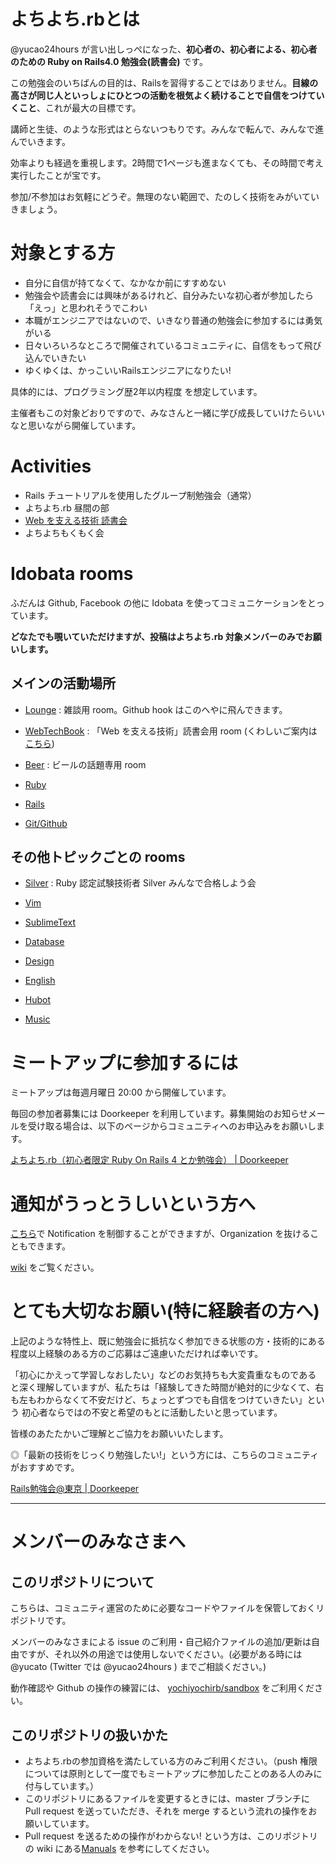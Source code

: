 # よちよち.rbとは
@yucao24hours が言い出しっぺになった、**初心者の、初心者による、初心者のための Ruby on Rails4.0 勉強会(読書会)** です。

この勉強会のいちばんの目的は、Railsを習得することではありません。**目線の高さが同じ人といっしょにひとつの活動を根気よく続けることで自信をつけていくこと**、これが最大の目標です。

講師と生徒、のような形式はとらないつもりです。みんなで転んで、みんなで進んでいきます。

効率よりも経過を重視します。2時間で1ページも進まなくても、その時間で考え実行したことが宝です。

参加/不参加はお気軽にどうぞ。無理のない範囲で、たのしく技術をみがいていきましょう。

# 対象とする方
 * 自分に自信が持てなくて、なかなか前にすすめない
 * 勉強会や読書会には興味があるけれど、自分みたいな初心者が参加したら「えっ」と思われそうでこわい
 * 本職がエンジニアではないので、いきなり普通の勉強会に参加するには勇気がいる
 * 日々いろいろなところで開催されているコミュニティに、自信をもって飛び込んでいきたい
 * ゆくゆくは、かっこいいRailsエンジニアになりたい!

具体的には、プログラミング歴2年以内程度 を想定しています。

主催者もこの対象どおりですので、みなさんと一緒に学び成長していけたらいいなと思いながら開催しています。

# Activities
* Rails チュートリアルを使用したグループ制勉強会（通常）
* よちよち.rb 昼間の部
* [Web を支える技術 読書会](https://github.com/yochiyochirb/meetups/wiki/reading-webtechbook)
* よちよちもくもく会

# Idobata rooms
ふだんは Github, Facebook の他に Idobata を使ってコミュニケーションをとっています。

**どなたでも覗いていただけますが、投稿はよちよち.rb 対象メンバーのみでお願いします。**

## メインの活動場所
* [Lounge](https://idobata.io/organizations/yochiyochirb/rooms/lounge/join_request/b889acf1-0e89-49cd-abd9-c1b29acc313a) : 雑談用 room。Github hook はこのへやに飛んできます。

* [WebTechBook](https://idobata.io/organizations/yochiyochirb/rooms/webtechbook/join_request/ed32c5cd-ae4b-4283-800f-0a47f5ceaf6a) : 「Web を支える技術」読書会用 room (くわしいご案内は [こちら](https://github.com/yochiyochirb/meetups/wiki/reading-webtechbook#about-this-event))

* [Beer](https://idobata.io/organizations/yochiyochirb/rooms/beer/join_request/b88fc1de-fa68-485e-b9ae-233a63b9f33d) : ビールの話題専用 room

* [Ruby](https://idobata.io/organizations/yochiyochirb/rooms/Ruby/join_request/3ef05aa0-e347-4a93-9137-e2b070ccd86b)

* [Rails](https://idobata.io/organizations/yochiyochirb/rooms/Rails/join_request/9bd78656-efb5-4b44-8945-da13ff378a24)

* [Git/Github](https://idobata.io/organizations/yochiyochirb/rooms/Git/join_request/ffeb9da3-79f2-40f8-aadf-bac24cb32065)

## その他トピックごとの rooms
* [Silver](https://idobata.io/organizations/yochiyochirb/rooms/silver/join_request/baddd7b7-836b-4536-ab67-6be7acc3fd3e) : Ruby 認定試験技術者 Silver みんなで合格しよう会

* [Vim](https://idobata.io/organizations/yochiyochirb/rooms/vim/join_request/5c175f42-bd42-49c2-a6fe-fc9bff024051)

* [SublimeText](https://idobata.io/organizations/yochiyochirb/rooms/SublimeText/join_request/6c4a7ca1-b772-47da-aa0c-23f696fc1238)

* [Database](https://idobata.io/organizations/yochiyochirb/rooms/database/join_request/431fd446-bfbe-41b0-b5c5-ee0b38dc255f)

* [Design](https://idobata.io/organizations/yochiyochirb/rooms/design/join_request/eb16262b-ed66-4ae3-b00e-f4e89effd538)

* [English](https://idobata.io/organizations/yochiyochirb/rooms/English/join_request/eae2828f-45ef-4e08-b31f-3c5b56d42d39)

* [Hubot](https://idobata.io/organizations/yochiyochirb/rooms/hubot/join_request/a7ced22c-96ab-419e-8bfe-063f311e7991)

* [Music](https://idobata.io/organizations/yochiyochirb/rooms/music/join_request/15089b8f-65fd-429d-8c60-9aa02ad27bec)

# ミートアップに参加するには
ミートアップは毎週月曜日 20:00 から開催しています。

毎回の参加者募集には Doorkeeper を利用しています。募集開始のお知らせメールを受け取る場合は、以下のページからコミュニティへのお申込みをお願いします。

[よちよち.rb（初心者限定 Ruby On Rails 4 とか勉強会） | Doorkeeper](http://yochiyochirb.doorkeeper.jp/)

# 通知がうっとうしいという方へ
[こちら](https://github.com/settings/notifications)で Notification を制御することができますが、Organization を抜けることもできます。

[wiki](https://github.com/yochiyochirb/meetups/wiki/to-leave-yochiyochirb-organization) をご覧ください。

# とても大切なお願い(特に経験者の方へ)
上記のような特性上、既に勉強会に抵抗なく参加できる状態の方・技術的にある程度以上経験のある方のご応募はご遠慮いただければ幸いです。

「初心にかえって学習しなおしたい」などのお気持ちも大変貴重なものである と深く理解していますが、私たちは「経験してきた時間が絶対的に少なくて、右も左もわからなくて不安だけど、ちょっとずつでも自信をつけていきたい」という 初心者ならではの不安と希望のもとに活動したいと思っています。

皆様のあたたかいご理解とご協力をお願いいたします。

◎「最新の技術をじっくり勉強したい!」という方には、こちらのコミュニティがおすすめです。

[Rails勉強会@東京 | Doorkeeper](http://railsmeetingtokyo.doorkeeper.jp)

---

# メンバーのみなさまへ
## このリポジトリについて
こちらは、コミュニティ運営のために必要なコードやファイルを保管しておくリポジトリです。

メンバーのみなさまによる issue のご利用・自己紹介ファイルの追加/更新は自由ですが、それ以外の用途では使用しないでください。(必要がある時には @yucato (Twitter では @yucao24hours ) までご相談ください。)

動作確認や Github の操作の練習には、 [yochiyochirb/sandbox](https://github.com/yochiyochirb/sandbox) をご利用ください。

## このリポジトリの扱いかた
* よちよち.rbの参加資格を満たしている方のみご利用ください。（push 権限については原則として一度でもミートアップに参加したことのある人のみに付与しています。）
* このリポジトリにあるファイルを変更するときには、master ブランチに Pull request を送っていただき、それを merge するという流れの操作をお願いしています。
* Pull request を送るための操作がわからない! という方は、このリポジトリの wiki にある[Manuals](https://github.com/yochiyochirb/meetups/wiki#wiki-manuals) を参考にしてください。
